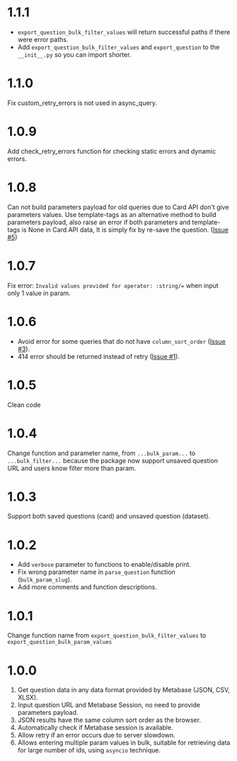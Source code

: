 # 1.1.1
- `export_question_bulk_filter_values` will return successful paths if there were error paths.
- Add `export_question_bulk_filter_values` and `export_question` to the `__init__.py` so you can import shorter.

# 1.1.0
Fix custom_retry_errors is not used in async_query.

# 1.0.9
Add check_retry_errors function for checking static errors and dynamic errors.

# 1.0.8
Can not build parameters payload for old queries due to Card API don't give parameters values. Use template-tags as an alternative method to build parameters payload, also raise an error if both parameters and template-tags is None in Card API data, It is simply fix by re-save the question. ([Issue #5](https://github.com/tranngocminhhieu/metabase-query-api/issues/5)) 

# 1.0.7
Fix error: `Invalid values provided for operator: :string/=` when input only 1 value in param.

# 1.0.6
- Avoid error for some queries that do not have `column_sort_order` ([Issue #3](https://github.com/tranngocminhhieu/metabase-query-api/issues/3)).
- 414 error should be returned instead of retry ([Issue #1](https://github.com/tranngocminhhieu/metabase-query-api/issues/1)).

# 1.0.5
Clean code

# 1.0.4
Change function and parameter name, from `...bulk_param...` to `...bulk_filter...` because the package now support unsaved question URL and users know filter more than param.

# 1.0.3
Support both saved questions (card) and unsaved question (dataset).

# 1.0.2
- Add `verbose` parameter to functions to enable/disable print.
- Fix wrong parameter name in `parse_question` function (`bulk_param_slug`).
- Add more comments and function descriptions.

# 1.0.1
Change function name from `export_question_bulk_filter_values` to `export_question_bulk_param_values`

# 1.0.0
1. Get question data in any data format provided by Metabase (JSON, CSV, XLSX).
2. Input question URL and Metabase Session, no need to provide parameters payload.
3. JSON results have the same column sort order as the browser.
4. Automatically check if Metabase session is available.
5. Allow retry if an error occurs due to server slowdown.
6. Allows entering multiple param values in bulk, suitable for retrieving data for large number of ids, using `asyncio` technique.
